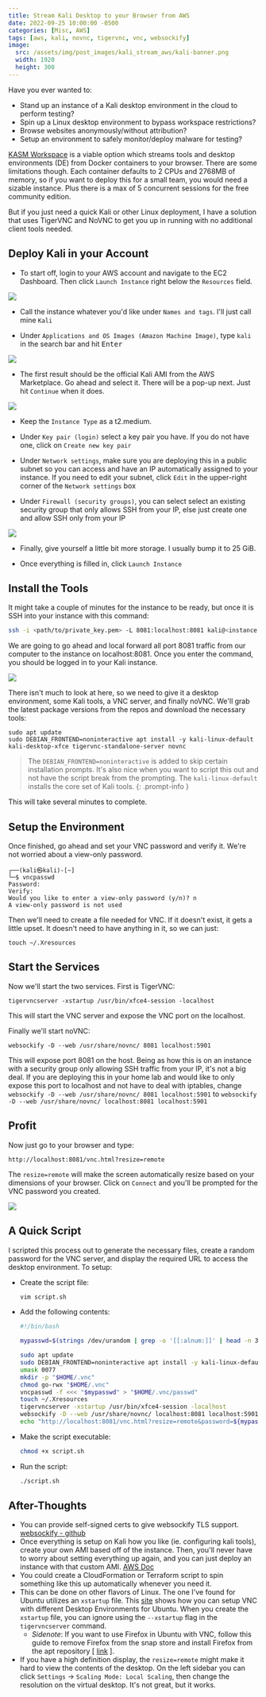 ```yaml
---
title: Stream Kali Desktop to your Browser from AWS
date: 2022-09-25 10:00:00 -0500
categories: [Misc, AWS]
tags: [aws, kali, novnc, tigervnc, vnc, websockify]
image:
  src: /assets/img/post_images/kali_stream_aws/kali-banner.png
  width: 1920
  height: 300
---
```


Have you ever wanted to:
- Stand up an instance of a Kali desktop environment in the cloud to perform testing?
- Spin up a Linux desktop environment to bypass workspace restrictions?
- Browse websites anonymously/without attribution?
- Setup an environment to safely monitor/deploy malware for testing?

[KASM Workspace](https://www.kasmweb.com/docs/latest/index.html) is a viable option which streams tools and desktop environments (DE) from Docker containers to your browser. There are some limitations though. Each container defaults to 2 CPUs and 2768MB of memory, so if you want to deploy this for a small team, you would need a sizable instance. Plus there is a max of 5 concurrent sessions for the free community edition.

But if you just need a quick Kali or other Linux deployment, I have a solution that uses TigerVNC and NoVNC to get you up in running with no additional client tools needed.

## Deploy Kali in your Account

- To start off, login to your AWS account and navigate to the EC2 Dashboard. Then click `Launch Instance` right below the `Resources` field.

![](/assets/img/post_images/kali_stream_aws/step-1.png)

- Call the instance whatever you'd like under `Names and tags`. I'll just call mine `Kali`

- Under `Applications and OS Images (Amazon Machine Image)`, type `kali` in the search bar and hit <kbd>Enter</kbd>

![](/assets/img/post_images/kali_stream_aws/step-2.png)

- The first result should be the official Kali AMI from the AWS Marketplace. Go ahead and select it. There will be a pop-up next. Just hit `Continue` when it does.

![](/assets/img/post_images/kali_stream_aws/step-3.png)

- Keep the `Instance Type` as a t2.medium.

- Under `Key pair (login)` select a key pair you have. If you do not have one, click on `Create new key pair`

- Under `Network settings`, make sure you are deploying this in a public subnet so you can access and have an IP automatically assigned to your instance. If you need to edit your subnet, click `Edit` in the upper-right corner of the `Network settings` box

- Under `Firewall (security groups)`, you can select select an existing security group that only allows SSH from your IP, else just create one and allow SSH only from your IP

![](/assets/img/post_images/kali_stream_aws/step-4.png)

- Finally, give yourself a little bit more storage. I usually bump it to 25 GiB. 

- Once everything is filled in, click `Launch Instance`

## Install the Tools

It might take a couple of minutes for the instance to be ready, but once it is SSH into your instance with this command:

```bash
ssh -i <path/to/private_key.pem> -L 8081:localhost:8081 kali@<instance ip>
```

We are going to go ahead and local forward all port 8081 traffic from our computer to the instance on localhost:8081. Once you enter the command, you should be logged in to your Kali instance.

![](/assets/img/post_images/kali_stream_aws/step-5.png)

There isn't much to look at here, so we need to give it a desktop environment, some Kali tools, a VNC server, and finally noVNC. We'll grab the latest package versions from the repos and download the necessary tools:

```
sudo apt update
sudo DEBIAN_FRONTEND=noninteractive apt install -y kali-linux-default kali-desktop-xfce tigervnc-standalone-server novnc
```

> The `DEBIAN_FRONTEND=noninteractive` is added to skip certain installation prompts. It's also nice when you want to script this out and not have the script break from the prompting. The `kali-linux-default` installs the core set of Kali tools.
{: .prompt-info }

This will take several minutes to complete.

## Setup the Environment

Once finished, go ahead and set your VNC password and verify it. We're not worried about a view-only password.

```
┌──(kali㉿kali)-[~]
└─$ vncpasswd
Password:
Verify:
Would you like to enter a view-only password (y/n)? n
A view-only password is not used
```

Then we'll need to create a file needed for VNC. If it doesn't exist, it gets a little upset. It doesn't need to have anything in it, so we can just:

```
touch ~/.Xresources
```

## Start the Services

Now we'll start the two services. First is TigerVNC:

```
tigervncserver -xstartup /usr/bin/xfce4-session -localhost
```

This will start the VNC server and expose the VNC port on the localhost.

Finally we'll start noVNC:

```
websockify -D --web /usr/share/novnc/ 8081 localhost:5901
```

This will expose port 8081 on the host. Being as how this is on an instance with a security group only allowing SSH traffic from your IP, it's not a big deal. If you are deploying this in your home lab and would like to only expose this port to localhost and not have to deal with iptables, change `websockify -D --web /usr/share/novnc/ 8081 localhost:5901` to `websockify -D --web /usr/share/novnc/ localhost:8081 localhost:5901`

## Profit

Now just go to your browser and type:

```
http://localhost:8081/vnc.html?resize=remote
```

The `resize=remote` will make the screen automatically resize based on your dimensions of your browser. Click on `Connect` and you'll be prompted for the VNC password you created.

![](/assets/img/post_images/kali_stream_aws/step-6.png)


## A Quick Script

I scripted this process out to generate the necessary files, create a random password for the VNC server, and display the required URL to access the desktop environment. To setup:
- Create the script file:
  ```bash
  vim script.sh
  ```
- Add the following contents:
  ```bash
  #!/bin/bash

  mypasswd=$(strings /dev/urandom | grep -o '[[:alnum:]]' | head -n 30 | tr -d '\n'; echo)

  sudo apt update
  sudo DEBIAN_FRONTEND=noninteractive apt install -y kali-linux-default kali-desktop-xfce tigervnc-standalone-server novnc
  umask 0077
  mkdir -p "$HOME/.vnc"
  chmod go-rwx "$HOME/.vnc"
  vncpasswd -f <<< "$mypasswd" > "$HOME/.vnc/passwd"
  touch ~/.Xresources
  tigervncserver -xstartup /usr/bin/xfce4-session -localhost
  websockify -D --web /usr/share/novnc/ localhost:8081 localhost:5901
  echo "http://localhost:8081/vnc.html?resize=remote&password=${mypasswd}"
  ```
- Make the script executable:
  ```bash
  chmod +x script.sh
  ```
- Run the script:
  ```bash
  ./script.sh
  ```

## After-Thoughts

- You can provide self-signed certs to give websockify TLS support. [websockify - github](https://github.com/novnc/websockify)
- Once everything is setup on Kali how you like (ie. configuring kali tools), create your own AMI based off of the instance. Then, you'll never have to worry about setting everything up again, and you can just deploy an instance with that custom AMI. [AWS Doc](https://docs.aws.amazon.com/toolkit-for-visual-studio/latest/user-guide/tkv-create-ami-from-instance.html)
- You could create a CloudFormation or Terraform script to spin something like this up automatically whenever you need it.
- This can be done on other flavors of Linux. The one I've found for Ubuntu utilizes an `xstartup` file. This [site](https://bytexd.com/how-to-install-configure-vnc-server-on-ubuntu/) shows how you can setup VNC with different Desktop Environments for Ubuntu. When you create the `xstartup` file, you can ignore using the `--xstartup` flag in the `tigervncserver` command.
  - *Sidenote*: If you want to use Firefox in Ubuntu with VNC, follow this guide to remove Firefox from the snap store and install Firefox from the apt repository [ [link](https://fostips.com/ubuntu-21-10-two-firefox-remove-snap/) ].
- If you have a high definition display, the `resize=remote` might make it hard to view the contents of the desktop. On the left sidebar you can click `Settings` &rarr; `Scaling Mode: Local Scaling`, then change the resolution on the virtual desktop. It's not great, but it works. 